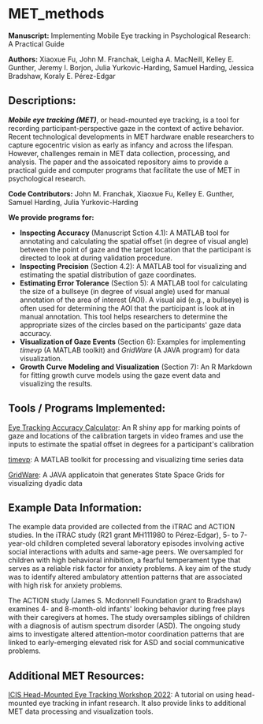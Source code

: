 # MET_methods
**Manuscript:** Implementing Mobile Eye tracking in Psychological Research: A Practical Guide

**Authors:** Xiaoxue Fu, John M. Franchak, Leigha A. MacNeill, Kelley E. Gunther, Jeremy I. Borjon, Julia Yurkovic-Harding, Samuel Harding, Jessica Bradshaw, Koraly E. Pérez-Edgar

## Descriptions:

***Mobile eye tracking (MET)***, or head-mounted eye tracking, is a tool for recording participant-perspective gaze in the context of active behavior. Recent technological developments in MET hardware enable researchers to capture egocentric vision as early as infancy and across the lifespan. However, challenges remain in MET data collection, processing, and analysis. The paper and the assoicated repository aims to provide a practical guide and computer programs that facilitate the use of MET in psychological research. 

**Code Contributors:** John M. Franchak, Xiaoxue Fu, Kelley E. Gunther, Samuel Harding, Julia Yurkovic-Harding

**We provide programs for:** 

* **Inspecting Accuracy** (Manuscript Sction 4.1): A MATLAB tool for annotating and calculating the spatial offset (in degree of visual angle) between the point of gaze and the target location that the participant is directed to look at during validation procedure. 
* **Inspecting Precision** (Section 4.2): A MATLAB tool for visualizing and estimating the spatial distribution of gaze coordinates. 
* **Estimating Error Tolerance** (Section 5): A MATLAB tool for calculating the size of a bullseye (in degree of visual angle) used for manual annotation of the area of interest (AOI). A visual aid (e.g., a bullseye) is often used for determining the AOI that the participant is look at in manual annotation. This tool helps researchers to determine the appropriate sizes of the circles based on the participants' gaze data accuracy.  
* **Visualization of Gaze Events** (Section 6): Examples for implementing *timevp* (A MATLAB toolkit) and *GridWare* (A JAVA program) for data visualization. 
* **Growth Curve Modeling and Visualization** (Section 7): An R Markdown for fitting growth curve models using the gaze event data and visualizing the results. 

## Tools / Programs Implemented:

[Eye Tracking Accuracy Calculator](https://john-franchak.shinyapps.io/Eye-Tracking-Accuracy-Calculator/): An R shiny app for marking points of gaze and locations of the calibration targets in video frames and use the inputs to estimate the spatial offset in degrees for a participant's calibration

[timevp](https://github.com/xiaoxuefu/timevp): A MATLAB toolkit for processing and visualizing time series data 

[GridWare](https://www.queensu.ca/psychology/adolescent-dynamics-lab/state-space-grids): A JAVA applicatoin that generates State Space Grids for visualizing dyadic data

## Example Data Information:

The example data provided are collected from the iTRAC and ACTION studies. In the iTRAC study (R21 grant MH111980 to Pérez-Edgar), 5- to 7-year-old children completed several laboratory episodes involving active social interactions with adults and same-age peers. We oversampled for children with high behavioral inhibition, a fearful temperament type that serves as a reliable risk factor for anxiety problems. A key aim of the study was to identify altered ambulatory attention patterns that are associated with high risk for anxiety problems. 

The ACTION study (James S. Mcdonnell Foundation grant to Bradshaw) examines 4- and 8-month-old infants' looking behavior during free plays with their caregivers at homes. The study oversamples siblings of children with a diagnosis of autism spectrum disorder (ASD). The ongoing study aims to investigate altered attention-motor coordination patterns that are linked to early-emerging elevated risk for ASD and social communicative problems. 

## Additional MET Resources:

[ICIS Head-Mounted Eye Tracking Workshop 2022](https://github.com/ICIS-HMET-Workshop/workshop_materials_2022): A tutorial on using head-mounted eye tracking in infant research. It also provide links to additional MET data processing and visualization tools. 

